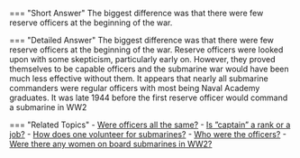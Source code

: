 
=== "Short Answer"
    The biggest difference was that there were few reserve officers at the beginning of the war.

=== "Detailed Answer"
    The biggest difference was that there were few reserve officers at the beginning of the war.  Reserve officers were looked upon with some skepticism, particularly early on.  However, they proved themselves to be capable officers and the submarine war would have been much less effective without them.  It appears that nearly all submarine commanders were regular officers with most being Naval Academy graduates.  It was late 1944 before the first reserve officer would command a submarine in WW2

=== "Related Topics"
    - [Were officers all the same?](../FAQs/were-officers-all-the-same.md)
    - [Is ”captain” a rank or a job?](../FAQs/is-captain-a-rank-or-a-job.md)
    - [How does one volunteer for submarines?](../FAQs/how-does-one-volunteer-for-submarines.md)
    - [Who were the officers?](../FAQs/who-were-the-officers.md)
    - [Were there any women on board submarines in WW2?](../FAQs/were-there-any-women-on-board-submarines-in-ww2.md)
